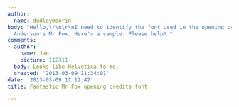 ```yaml
---
author:
  name: dudleymoorin
body: "Hello,\r\n\r\nI need to identify the font used in the opening credits for Wes
  Anderson's Mr Fox. Here's a sample. Please help! "
comments:
- author:
    name: Jan
    picture: 112311
  body: Looks like Helvetica to me.
  created: '2013-03-09 11:34:01'
date: '2013-03-09 11:12:42'
title: Fantastic Mr Fox opening credits font

---
```

